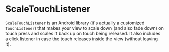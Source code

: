 # ScaleTouchListener
```ScaleTouchListener``` is an Android library (it's actually a customized ```TouchListener```) that makes your view to scale down (and also fade down) on touch press and scales it back up on touch being released. It also includes a click listener in case the touch releases inside the view (without leaving it).

